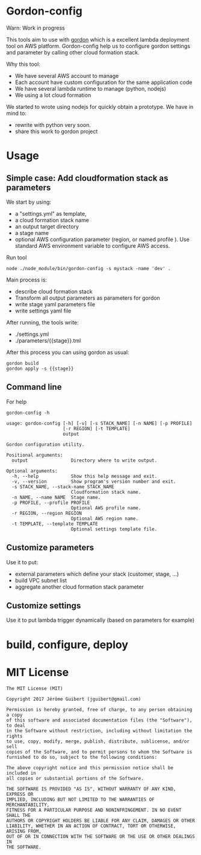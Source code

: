 # Gordon-config

Warn: Work in progress

This tools aim to use with [gordon](https://github.com/jorgebastida/gordon) which is a excellent lambda deployment tool on AWS platform.
Gordon-config help us to configure gordon settings and parameter by calling other cloud formation stack.

Why this tool:
- We have several AWS account to manage
- Each account have custom configuration for the same application code
- We have several lambda runtime to manage (python, nodejs)
- We using a lot cloud formation

We started to wrote using nodejs for quickly obtain a prototype. We have in mind to:
- rewrite with python very soon.
- share this work to gordon project

# Usage


## Simple case: Add cloudformation stack as parameters

We start by using:
 - a "settings.yml" as template,
 - a cloud formation stack name
 - an output target directory
 - a stage name
 - optional AWS configuration parameter (region, or named profile ). Use standard AWS environment variable to configure AWS access.

Run tool

```
node ./node_module/bin/gordon-config -s mystack -name 'dev' .
```

Main process is:
- describe cloud formation stack
- Transform all output parameters as parameters for gordon
- write stage yaml parameters file
- write settings yaml file


 After running, the tools write:
 - ./settings.yml
 - ./parameters/{{stage}}.tml

After this process you can using gordon as usual:
```
gordon build
gordon apply -s {{stage}}
```

## Command line

For help
```
gordon-config -h

usage: gordon-config [-h] [-v] [-s STACK_NAME] [-n NAME] [-p PROFILE]
                     [-r REGION] [-t TEMPLATE]
                     output

Gordon configuration utility.

Positional arguments:
  output                Directory where to write output.

Optional arguments:
  -h, --help            Show this help message and exit.
  -v, --version         Show program's version number and exit.
  -s STACK_NAME, --stack-name STACK_NAME
                        Cloudformation stack name.
  -n NAME, --name NAME  Stage name.
  -p PROFILE, --profile PROFILE
                        Optional AWS profile name.
  -r REGION, --region REGION
                        Optional AWS region name.
  -t TEMPLATE, --template TEMPLATE
                        Optional settings template file.
```



## Customize parameters

Use it to put:
- external parameters which define your stack (customer, stage, ...)
- build VPC subnet list
- aggregate another cloud formation stack parameter



## Customize settings

Use it to put lambda trigger dynamically (based on parameters for example)



# build, configure, deploy




# MIT License

```
The MIT License (MIT)

Copyright 2017 Jérôme Guibert (jguibert@gmail.com)

Permission is hereby granted, free of charge, to any person obtaining a copy
of this software and associated documentation files (the "Software"), to deal
in the Software without restriction, including without limitation the rights
to use, copy, modify, merge, publish, distribute, sublicense, and/or sell
copies of the Software, and to permit persons to whom the Software is
furnished to do so, subject to the following conditions:

The above copyright notice and this permission notice shall be included in
all copies or substantial portions of the Software.

THE SOFTWARE IS PROVIDED "AS IS", WITHOUT WARRANTY OF ANY KIND, EXPRESS OR
IMPLIED, INCLUDING BUT NOT LIMITED TO THE WARRANTIES OF MERCHANTABILITY,
FITNESS FOR A PARTICULAR PURPOSE AND NONINFRINGEMENT. IN NO EVENT SHALL THE
AUTHORS OR COPYRIGHT HOLDERS BE LIABLE FOR ANY CLAIM, DAMAGES OR OTHER
LIABILITY, WHETHER IN AN ACTION OF CONTRACT, TORT OR OTHERWISE, ARISING FROM,
OUT OF OR IN CONNECTION WITH THE SOFTWARE OR THE USE OR OTHER DEALINGS IN
THE SOFTWARE.
```
